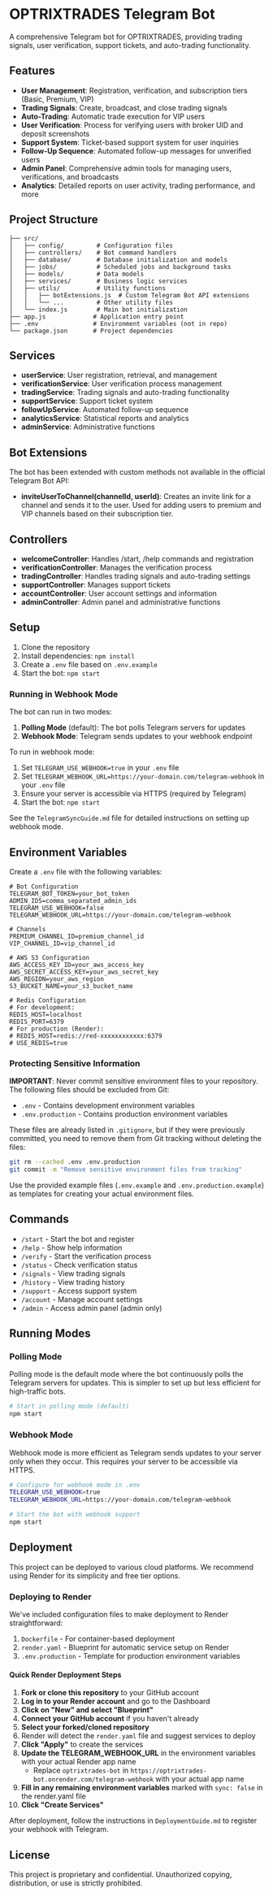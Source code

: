 # OPTRIXTRADES Telegram Bot

A comprehensive Telegram bot for OPTRIXTRADES, providing trading signals, user verification, support tickets, and auto-trading functionality.

## Features

- **User Management**: Registration, verification, and subscription tiers (Basic, Premium, VIP)
- **Trading Signals**: Create, broadcast, and close trading signals
- **Auto-Trading**: Automatic trade execution for VIP users
- **User Verification**: Process for verifying users with broker UID and deposit screenshots
- **Support System**: Ticket-based support system for user inquiries
- **Follow-Up Sequence**: Automated follow-up messages for unverified users
- **Admin Panel**: Comprehensive admin tools for managing users, verifications, and broadcasts
- **Analytics**: Detailed reports on user activity, trading performance, and more

## Project Structure

```
├── src/
│   ├── config/         # Configuration files
│   ├── controllers/    # Bot command handlers
│   ├── database/       # Database initialization and models
│   ├── jobs/           # Scheduled jobs and background tasks
│   ├── models/         # Data models
│   ├── services/       # Business logic services
│   ├── utils/          # Utility functions
│   │   ├── botExtensions.js  # Custom Telegram Bot API extensions
│   │   └── ...         # Other utility files
│   └── index.js        # Main bot initialization
├── app.js             # Application entry point
├── .env               # Environment variables (not in repo)
└── package.json       # Project dependencies
```

## Services

- **userService**: User registration, retrieval, and management
- **verificationService**: User verification process management
- **tradingService**: Trading signals and auto-trading functionality
- **supportService**: Support ticket system
- **followUpService**: Automated follow-up sequence
- **analyticsService**: Statistical reports and analytics
- **adminService**: Administrative functions

## Bot Extensions

The bot has been extended with custom methods not available in the official Telegram Bot API:

- **inviteUserToChannel(channelId, userId)**: Creates an invite link for a channel and sends it to the user. Used for adding users to premium and VIP channels based on their subscription tier.

## Controllers

- **welcomeController**: Handles /start, /help commands and registration
- **verificationController**: Manages the verification process
- **tradingController**: Handles trading signals and auto-trading settings
- **supportController**: Manages support tickets
- **accountController**: User account settings and information
- **adminController**: Admin panel and administrative functions

## Setup

1. Clone the repository
2. Install dependencies: `npm install`
3. Create a `.env` file based on `.env.example`
4. Start the bot: `npm start`

### Running in Webhook Mode

The bot can run in two modes:

1. **Polling Mode** (default): The bot polls Telegram servers for updates
2. **Webhook Mode**: Telegram sends updates to your webhook endpoint

To run in webhook mode:

1. Set `TELEGRAM_USE_WEBHOOK=true` in your `.env` file
2. Set `TELEGRAM_WEBHOOK_URL=https://your-domain.com/telegram-webhook` in your `.env` file
3. Ensure your server is accessible via HTTPS (required by Telegram)
4. Start the bot: `npm start`

See the `TelegramSyncGuide.md` file for detailed instructions on setting up webhook mode.

## Environment Variables

Create a `.env` file with the following variables:

```
# Bot Configuration
TELEGRAM_BOT_TOKEN=your_bot_token
ADMIN_IDS=comma_separated_admin_ids
TELEGRAM_USE_WEBHOOK=false
TELEGRAM_WEBHOOK_URL=https://your-domain.com/telegram-webhook

# Channels
PREMIUM_CHANNEL_ID=premium_channel_id
VIP_CHANNEL_ID=vip_channel_id

# AWS S3 Configuration
AWS_ACCESS_KEY_ID=your_aws_access_key
AWS_SECRET_ACCESS_KEY=your_aws_secret_key
AWS_REGION=your_aws_region
S3_BUCKET_NAME=your_s3_bucket_name

# Redis Configuration
# For development:
REDIS_HOST=localhost
REDIS_PORT=6379
# For production (Render):
# REDIS_HOST=redis://red-xxxxxxxxxxxx:6379
# USE_REDIS=true
```

### Protecting Sensitive Information

**IMPORTANT**: Never commit sensitive environment files to your repository. The following files should be excluded from Git:
- `.env` - Contains development environment variables
- `.env.production` - Contains production environment variables

These files are already listed in `.gitignore`, but if they were previously committed, you need to remove them from Git tracking without deleting the files:

```bash
git rm --cached .env .env.production
git commit -m "Remove sensitive environment files from tracking"
```

Use the provided example files (`.env.example` and `.env.production.example`) as templates for creating your actual environment files.

## Commands

- `/start` - Start the bot and register
- `/help` - Show help information
- `/verify` - Start the verification process
- `/status` - Check verification status
- `/signals` - View trading signals
- `/history` - View trading history
- `/support` - Access support system
- `/account` - Manage account settings
- `/admin` - Access admin panel (admin only)

## Running Modes

### Polling Mode

Polling mode is the default mode where the bot continuously polls the Telegram servers for updates. This is simpler to set up but less efficient for high-traffic bots.

```bash
# Start in polling mode (default)
npm start
```

### Webhook Mode

Webhook mode is more efficient as Telegram sends updates to your server only when they occur. This requires your server to be accessible via HTTPS.

```bash
# Configure for webhook mode in .env
TELEGRAM_USE_WEBHOOK=true
TELEGRAM_WEBHOOK_URL=https://your-domain.com/telegram-webhook

# Start the bot with webhook support
npm start
```

## Deployment

This project can be deployed to various cloud platforms. We recommend using Render for its simplicity and free tier options.

### Deploying to Render

We've included configuration files to make deployment to Render straightforward:

1. `Dockerfile` - For container-based deployment
2. `render.yaml` - Blueprint for automatic service setup on Render
3. `.env.production` - Template for production environment variables

#### Quick Render Deployment Steps

1. **Fork or clone this repository** to your GitHub account
2. **Log in to your Render account** and go to the Dashboard
3. **Click on "New" and select "Blueprint"**
4. **Connect your GitHub account** if you haven't already
5. **Select your forked/cloned repository**
6. Render will detect the `render.yaml` file and suggest services to deploy
7. **Click "Apply"** to create the services
8. **Update the TELEGRAM_WEBHOOK_URL** in the environment variables with your actual Render app name
   - Replace `optrixtrades-bot` in `https://optrixtrades-bot.onrender.com/telegram-webhook` with your actual app name
9. **Fill in any remaining environment variables** marked with `sync: false` in the render.yaml file
10. **Click "Create Services"**

After deployment, follow the instructions in `DeploymentGuide.md` to register your webhook with Telegram.

## License

This project is proprietary and confidential. Unauthorized copying, distribution, or use is strictly prohibited.